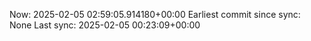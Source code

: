 Now: 2025-02-05 02:59:05.914180+00:00 Earliest commit since sync: None Last sync: 2025-02-05 00:23:09+00:00
